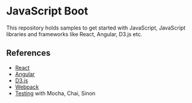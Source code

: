 # JavaScript Boot

This repository holds samples to get started with JavaScript, JavaScript libraries and frameworks like React, Angular, D3.js etc.

## References
* [React](./Learning/reactBoot)
* [Angular](./Learning/ngBoot)
* [D3.js](./Learning/d3Boot)
* [Webpack](./Learning/jsBuild/webpack)
* [Testing](./Learning/jsTesting/TestingWithMocha) with Mocha, Chai, Sinon
